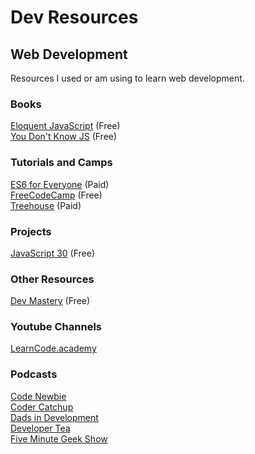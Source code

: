 # Dev Resources
## Web Development
Resources I used or am using to learn web development.

### Books
[Eloquent JavaScript](http://eloquentjavascript.net/) (Free)  
[You Don't Know JS](https://github.com/getify/You-Dont-Know-JS) (Free)  

### Tutorials and Camps
[ES6 for Everyone](https://es6.io/) (Paid)  
[FreeCodeCamp](https://freecodecamp.com) (Free)  
[Treehouse](https://teamtreehouse.com/) (Paid)  

### Projects
[JavaScript 30](https://javascript30.com/) (Free)  

### Other Resources
[Dev Mastery](https://devmastery.com/) (Free)  

### Youtube Channels
[LearnCode.academy](https://www.youtube.com/user/learncodeacademy)  

### Podcasts
[Code Newbie](http://www.codenewbie.org/)  
[Coder Catchup](http://codercatchup.com/)  
[Dads in Development](http://www.dadsindev.com/)  
[Developer Tea](https://spec.fm/podcasts/developer-tea)  
[Five Minute Geek Show](http://www.fiveminutegeekshow.com/)  
